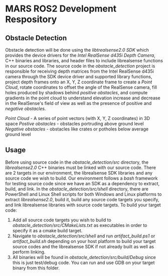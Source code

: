 # MARS ROS2 Development Respository

## Obstacle Detection
Obstacle detection will be done using the *libtrealsense2.0 SDK* which provides the device drivers for the *Intel RealSense d435i Depth Camera*, C++ binaries and libraries, and header files to include librealsense functions in our source code. The source code in the *obstacle_detection* project is responsible for receiving depth matrices from the Intel RealSense d435i camera through the SDK device driver and supported library functions, project depth frames onto an X, Y, Z coordinate frame to create a *Point Cloud*, rotate coordinates to offset the angle of the RealSense camera, fill holes produced by shadows behind *positive obstacles*, and compute gradients in the point cloud to understand elevation increase and decrease in the RealSense's field of view as well as the presence of positive and *negative obstacles*.

*Point Cloud* - A series of point vectors (with X, Y, Z coordinates) in 3D space
*Postive obstacles* - obstacles portruding above ground level
*Negative obstacles* - obstacles like crates or potholes below average ground level

## Usage
Before using source code in the *obstacle_detection/src* directory, the *librealsense2.0* C++ binaries must be linked with our source code. There are 2 targets in our environment, the librealsense SDK libraries and any source code we wish to build. Our environment follows a *bash* framework for testing source code since we have an SDK as a dependency to extract, build, and link. In the *obstacle_detection/src/shell* directory, there are PowerShell and Linux Shell scripts for both Windows and Linux platforms to extract *librealsense2.0*, build it, build any source code targets you specify, and link librealsense libraries with source code targets. To build your target code:
1) Add all source code targets you wish to build to *obstacle_detection/src/CMakeLists.txt* as executables in order to specify it as a cmake build target.
2) Navigate to *obstacle_detection/src/shell* and run *artifact_build.ps1* or *artifact_build.sh* depending on your host platform to build your target source codes and the librealsense SDK if not already built as well as perform linking.
3) All binaries will be found in *obstacle_detection/src/build/Debug* since this is just test/debug code. You can run and use GDB on your target binary from this folder.
